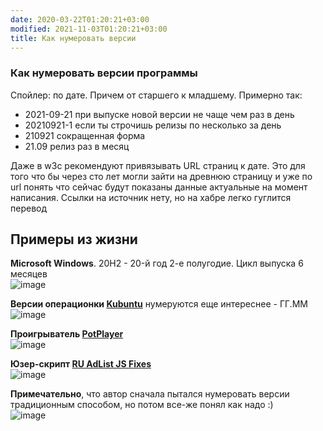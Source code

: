 ```yaml
---
date: 2020-03-22T01:20:21+03:00
modified: 2021-11-03T01:20:21+03:00
title: Как нумеровать версии
---
```


### Как нумеровать версии программы

Спойлер: по дате. Причем от старшего к младшему. Примерно так:

- 2021-09-21 при выпуске новой версии не чаще чем раз в день
- 20210921-1 если ты строчишь релизы по несколько за день
- 210921 сокращенная форма
- 21.09 релиз раз в месяц

Даже в w3c рекомендуют привязывать URL страниц к дате. Это для того что бы через сто лет могли зайти на древнюю страницу и уже по url понять что сейчас будут показаны данные актуальные на момент написания. Ссылки на источник нету, но на хабре легко гуглится перевод

## Примеры из жизни  

**Microsoft Windows**. 20H2 - 20-й год 2-е полугодие. Цикл выпуска 6 месяцев  
![image](https://user-images.githubusercontent.com/17731587/111971121-b2c02900-8b04-11eb-8294-19e76185dc56.png)

**Версии операционки [Kubuntu](https://ru.wikipedia.org/wiki/Kubuntu#История_выпусков)** нумеруются еще интереснее - ГГ.ММ  
![image](https://user-images.githubusercontent.com/17731587/140197697-4dad21b1-e458-47b5-8675-323e50c65059.png)

**Проигрыватель [PotPlayer](https://www.videohelp.com/software/PotPlayer/version-history)**  
![image](https://user-images.githubusercontent.com/17731587/140207885-8975e583-8507-45a8-aba5-ddee634bcc01.png)

**Юзер-скрипт [RU AdList JS Fixes](https://greasyfork.org/en/scripts/19993-ru-adlist-js-fixes/versions)**  
![image](https://user-images.githubusercontent.com/17731587/140200415-dc541a0e-0c56-4994-8471-23925fe6af5e.png)

**Примечательно**, что автор сначала пытался нумеровать версии традиционным способом, но потом все-же понял как надо :)  
![image](https://user-images.githubusercontent.com/17731587/140200423-3244c200-37cc-4670-beb2-3df872e0c064.png)
